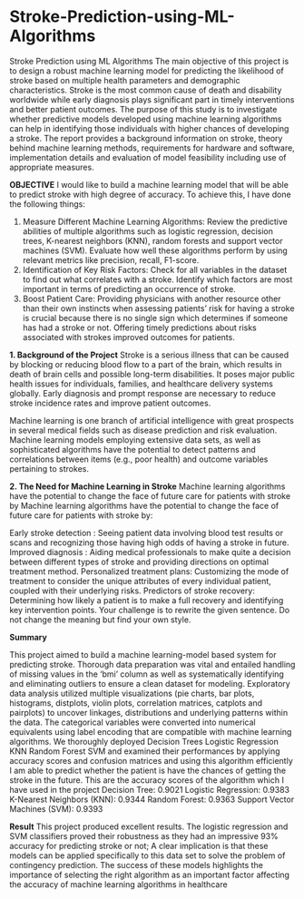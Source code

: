 # Stroke-Prediction-using-ML-Algorithms
Stroke Prediction using ML Algorithms
The main objective of this project is to design a robust machine learning model for predicting the likelihood of stroke based on multiple health parameters and demographic characteristics. Stroke is the most common cause of death and disability worldwide while early diagnosis plays significant part in timely interventions and better patient outcomes. The purpose of this study is to investigate whether predictive models developed using machine learning algorithms can help in identifying those individuals with higher chances of developing a stroke. The report provides a background information on stroke, theory behind machine learning methods, requirements for hardware and software, implementation details and evaluation of model feasibility including use of appropriate measures.

**OBJECTIVE**
I would like to build a machine learning model that will be able to predict stroke with high degree of accuracy. To achieve this, I have done the following things:

1. Measure Different Machine Learning Algorithms:
Review the predictive abilities of multiple algorithms such as logistic regression, decision trees, K-nearest neighbors (KNN), random forests and support vector machines (SVM).
Evaluate how well these algorithms perform by using relevant metrics like precision, recall, F1-score.
2. Identification of Key Risk Factors:
Check for all variables in the dataset to find out what correlates with a stroke.
Identify which factors are most important in terms of predicting an occurrence of stroke.
3. Boost Patient Care:
Providing physicians with another resource other than their own instincts when assessing patients’ risk for having a stroke is crucial because there is no single sign which determines if someone has had a stroke or not.
Offering timely predictions about risks associated with strokes improved outcomes for patients.

**1. Background of the Project**
Stroke is a serious illness that can be caused by blocking or reducing blood flow to a part of the brain, which results in death of brain cells and possible long-term disabilities. It poses major public health issues for individuals, families, and healthcare delivery systems globally. Early diagnosis and prompt response are necessary to reduce stroke incidence rates and improve patient outcomes.

Machine learning is one branch of artificial intelligence with great prospects in several medical fields such as disease prediction and risk evaluation. Machine learning models employing extensive data sets, as well as sophisticated algorithms have the potential to detect patterns and correlations between items (e.g., poor health) and outcome variables pertaining to strokes.

**2. The Need for Machine Learning in Stroke**
Machine learning algorithms have the potential to change the face of future care for patients with stroke by Machine learning algorithms have the potential to change the face of future care for patients with stroke by:

Early stroke detection : Seeing patient data involving blood test results or scans and recognizing those having high odds of having a stroke in future.
Improved diagnosis : Aiding medical professionals to make quite a decision between different types of stroke and providing directions on optimal treatment method.
Personalized treatment plans: Customizing the mode of treatment to consider the unique attributes of every individual patient, coupled with their underlying risks.
Predictors of stroke recovery: Determining how likely a patient is to make a full recovery and identifying key intervention points. Your challenge is to rewrite the given sentence. Do not change the meaning but find your own style.

**Summary**

This project aimed to build a machine learning-model based system for predicting stroke. Thorough data preparation was vital and entailed handling of missing values in the ‘bmi’ column as well as systematically identifying and eliminating outliers to ensure a clean dataset for modeling. Exploratory data analysis utilized multiple visualizations (pie charts, bar plots, histograms, distplots, violin plots, correlation matrices, catplots and pairplots) to uncover linkages, distributions and underlying patterns within the data.  The categorical variables were converted into numerical equivalents using label encoding that are compatible with machine learning algorithms.  We thoroughly deployed Decision Trees Logistic Regression KNN Random Forest SVM and examined their performances by applying accuracy scores and confusion matrices and using this algorithm efficiently I am able to predict whether the patient is have the chances of getting the stroke in the future. This are the accuracy scores of the algorithm which I have used in the project
Decision Tree: 0.9021
Logistic Regression: 0.9383
K-Nearest Neighbors (KNN): 0.9344
Random Forest: 0.9363
Support Vector Machines (SVM): 0.9393


**Result**
This project produced excellent results. The logistic regression and SVM classifiers proved their robustness as they had an impressive 93% accuracy for predicting stroke or not; A clear implication is that these models can be applied specifically to this data set to solve the problem of contingency prediction. The success of these models highlights the importance of selecting the right algorithm as an important factor affecting the accuracy of machine learning algorithms in healthcare
